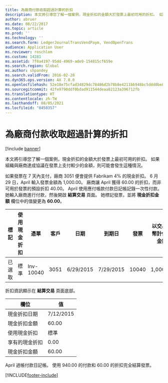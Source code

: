 ```yaml
---
title: 為廠商付款收取超過計算的折扣
description: 本文將引導您了解一個案例，現金折扣的金額大於發票上最初可用的折扣。 如果組織與廠商達成協議在發票上支付較少的金額，則可能會發生這種情況。
author: abruer
ms.date: 08/22/2017
ms.topic: article
ms.prod: ''
ms.technology: ''
ms.search.form: LedgerJournalTransVendPaym, VendOpenTrans
audience: Application User
ms.reviewer: roschlom
ms.custom: 14281
ms.assetid: 7f0a4197-95dd-4969-ade9-154815cf659e
ms.search.region: Global
ms.author: shpandey
ms.search.validFrom: 2016-02-28
ms.dyn365.ops.version: AX 7.0.0
ms.openlocfilehash: 52e18e75cfad34829dc78486d2b78b8e4211bb948bc5ddd0be85552bd914010b
ms.sourcegitcommit: 42fe9790ddf0bdad911544deaa82123a396712fb
ms.translationtype: HT
ms.contentlocale: zh-TW
ms.lasthandoff: 08/05/2021
ms.locfileid: "8450357"
---
```

# <a name="take-more-than-the-calculated-discount-for-a-vendor-payment"></a>為廠商付款收取超過計算的折扣

[!include [banner](../includes/banner.md)]

本文將引導您了解一個案例，現金折扣的金額大於發票上最初可用的折扣。 如果組織與廠商達成協議在發票上支付較少的金額，則可能會發生這種情況。 

如果發票在 7 天內支付，廠商 3051 便會提供 Fabrikam 4% 的現金折扣。 6 月 29 日，April 輸入發票金額為 1,000.00。 廠商讓 April 獲得 60.00 的折扣，而非可用於發票的預設折扣 40.00。 April 使用應付帳款付款日記帳記錄一次性付款。 她輸入廠商進行付款，然後開啟 **結算交易** 頁面。 她標記發票，並將 **現金折扣金額** 欄位中的值變更為 **60.00**。

| 標記     | 使用現金折扣 | 憑單   | 客戶 | 日期      | 到期日  | 發票 | 以交易貨幣計價的金額 | 貨幣 | 結算金額 |
|----------|-------------------|-----------|---------|-----------|-----------|---------|--------------------------------|----------|------------------|
| 已選取 | 標準            | Inv-10040 | 3051    | 6/29/2015 | 7/29/2015 | 10040   | 1,000.00                       | 美元      | 940.00           |

折扣資訊顯示在 **結算交易** 頁面底部。

| 欄位                        | 值     |
|------------------------------|-----------|
| 現金折扣日期           | 7/12/2015 |
| 現金折扣金額         | 60.00     |
| 使用現金折扣            | 標準    |
| 享有的現金折扣          | 0.00      |
| 現金折扣金額 | 60.00     |

April 過帳付款日記帳。 使用 940.00 的付款和 60.00 的折扣完全結算發票。





[!INCLUDE[footer-include](../../includes/footer-banner.md)]